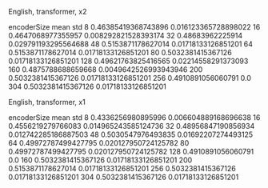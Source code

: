 English, transformer, x2

  encoderSize	mean	std
  8	0.46385419368743896	0.016123365728898022
  16	0.4647068977355957	0.008292821528393174
  32	0.48683962225914	0.029791193295564688
  48	0.5153871178627014	0.01718133126851201
  64	0.5153871178627014	0.01718133126851201
  80	0.5032381415367126	0.01718133126851201
  128	0.49621763825416565	0.02214558291373093
  160	0.4875788688659668	0.0049642526993943946
  200	0.5032381415367126	0.01718133126851201
  256	0.4910891056060791	0.0
  304	0.5032381415367126	0.01718133126851201

English, transformer, x1

  encoderSize	mean	std
  8	0.4336256980895996	0.006604889168696638
  16	0.4556219279766083	0.014965243585124736
  32	0.48956847190856934	0.012742285186887503
  48	0.5030547976493835	0.01692207274493125
  64	0.49972787499427795	0.020127950724125782
  80	0.49972787499427795	0.020127950724125782
  128	0.4910891056060791	0.0
  160	0.5032381415367126	0.01718133126851201
  200	0.5153871178627014	0.01718133126851201
  256	0.5032381415367126	0.01718133126851201
  304	0.5032381415367126	0.01718133126851201
